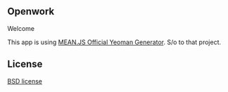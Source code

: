 ## Openwork 
Welcome

This app is using [MEAN.JS Official Yeoman Generator](http://opensource.org/licenses/bsd-license.php). S/o to that project.

## License

[BSD license](http://opensource.org/licenses/bsd-license.php)
